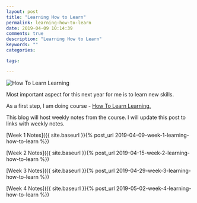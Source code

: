 ```yaml
---
layout: post
title: "Learning How to Learn"
permalink: learning-how-to-learn
date: 2019-04-09 10:14:39
comments: true
description: "Learning How to Learn"
keywords: ""
categories:

tags:

---
```

![How To Learn Learning](/images/how-to-learn-learning.png)

Most important aspect for this next year for me is to learn new skills.

As a first step, I am doing course - [How To Learn Learning.](https://www.coursera.org/learn/learning-how-to-learn/)

This blog will host weekly notes from the course. I will update this post to links with weekly notes.

[Week 1 Notes]({{ site.baseurl }}{% post_url 2019-04-09-week-1-learning-how-to-learn %})

[Week 2 Notes]({{ site.baseurl }}{% post_url 2019-04-15-week-2-learning-how-to-learn %})

[Week 3 Notes]({{ site.baseurl }}{% post_url 2019-04-29-week-3-learning-how-to-learn %})

[Week 4 Notes]({{ site.baseurl }}{% post_url 2019-05-02-week-4-learning-how-to-learn %})
